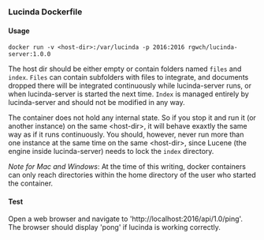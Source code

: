 ### Lucinda Dockerfile

#### Usage

    docker run -v <host-dir>:/var/lucinda -p 2016:2016 rgwch/lucinda-server:1.0.0
    
The host dir should be either empty or contain folders named `files` and `index`. `Files` can contain subfolders with files to integrate,
 and documents dropped there will be integrated continuously while lucinda-server runs, or when lucinda-server is started the next time. `Index`  is managed entirely by lucinda-server and should not be modified in any way.

The container does not hold any internal state. So if you stop it and run it (or another instance) on the same &lt;host-dir&gt;,
 it will behave exaxtly the same way as if it runs continuously. You should, however, never run more than one instance at the same
  time on the same &lt;host-dir&gt;, since Lucene (the engine inside lucinda-server) needs to lock the `index` directory.

*Note for Mac and Windows*: At the time of this writing, docker containers can only reach directories within the home directory of the user who started the container.

#### Test

Open a web browser and navigate to 'http://localhost:2016/api/1.0/ping'. The browser should display 'pong' if lucinda
is working correctly.

